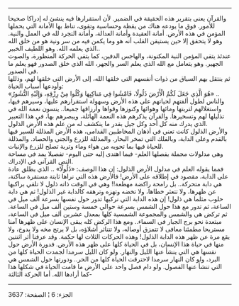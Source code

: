 ------------------------------------------------------------------------

والقرآن يعنى بتقرير هذه الحقيقة في الضمير. لأن استقرارها فيه ينشئ له
إدراكا صحيحا للأمور. فوق ما يودعه هناك من يقظة وحساسية وتقوى، تناط بها
الأمانة التي يحملها المؤمن في هذه الأرض. أمانة العقيدة وأمانة العدالة،
وأمانة التجرد لله في العمل والنية. وهو لا يتحقق إلا حين يستيقن القلب أنه
هو وما يكمن فيه من سر ونية هو من خلق الله الذي يعلمه الله. وهو اللطيف
الخبير..  
عندئذ يتقي المؤمن النية المكنونة، والهاجس الدفين، كما يتقي الحركة
المنظورة، والصوت الجهير. وهو يتعامل مع الله الذي يعلم السر والجهر، الله
الذي خلق الصدور فهو يعلم ما في الصدور.  
ثم ينتقل بهم السياق من ذوات أنفسهم التي خلقها الله، إلى الأرض التي خلقها
لهم، وذللها وأودعها أسباب الحياة:  
«هُوَ الَّذِي جَعَلَ لَكُمُ الْأَرْضَ ذَلُولًا، فَامْشُوا فِي مَناكِبِها وَكُلُوا مِنْ رِزْقِهِ، وَإِلَيْهِ
النُّشُورُ» ..  
والناس لطول ألفتهم لحياتهم على هذه الأرض وسهولة استقرارهم عليها، وسيرهم
فيها، واستغلالهم لتربتها ومائها وهوائها وكنوزها وقواها وأرزاقها جميعا..
ينسون نعمة الله في تذليلها لهم وتسخيرها. والقرآن يذكرهم هذه النعمة
الهائلة، ويبصرهم بها، في هذا التعبير الذي يدرك منه كل أحد وكل جيل بقدر
ما ينكشف له من علم هذه الأرض الذلول.  
والأرض الذلول كانت تعني في أذهان المخاطبين القدامى، هذه الأرض المذللة
للسير فيها بالقدم وعلى الدابة، وبالفلك التي تمخر البحار. والمذللة للزرع
والجني والحصاد. والمذللة للحياة فيها بما تحويه من هواء وماء وتربة تصلح
للزرع والإنبات.  
وهي مدلولات مجملة يفصلها العلم- فيما اهتدى إليه حتى اليوم- تفصيلا يمد في
مساحة النص القرآني في الإدراك.  
فمما يقوله العلم في مدلول الأرض الذلول: إن هذا الوصف: «ذَلُولًا» .. الذي
يطلق عادة على الدابة، مقصود في إطلاقه على الأرض! فالأرض هذه التي نراها
ثابتة مستقرة ساكنة، هي دابة متحركة.. بل رامحة راكضة مهطعة!! وهي في الوقت
ذاته ذلول لا تلقي براكبها عن ظهرها، ولا تتعثر خطاها، ولا تخضه وتهزه
وترهقه كالدابة غير الذلول! ثم هي دابة حلوب مثلما هي ذلول! إن هذه الدابة
التي نركبها تدور حول نفسها بسرعة ألف ميل في الساعة، ثم تدور مع هذا حول
الشمس بسرعة حوالي خمسة وستين ألف ميل في الساعة. ثم تركض هي والشمس
والمجموعة الشمسية كلها بمعدل عشرين ألف ميل في الساعة، مبتعدة نحو برج
الجبار في السماء.. ومع هذا الركض كله يبقى الإنسان على ظهرها آمنا مستريحا
مطمئنا معافى لا تتمزق أوصاله، ولا تتناثر أشلاؤه، بل لا يرتج مخه ولا
يدوخ، ولا يقع مرة عن ظهر هذه الدابة الذلول! وهذه الحركات الثلاث لها
حكمة. وقد عرفنا أثر اثنتين منها في حياة هذا الإنسان، بل في الحياة كلها
على ظهر هذه الأرض. فدورة الأرض حول نفسها هي التي ينشأ عنها الليل
والنهار. ولو كان الليل سرمدا لجمدت الحياة كلها من البرد، ولو كان النهار
سرمدا لاحترقت الحياة كلها من الحر.. ودورتها حول الشمس هي التي تنشأ عنها
الفصول. ولو دام فصل واحد على الأرض ما قامت الحياة في شكلها هذا كما
أرادها الله. أما الحركة الثالثة-

------------------------------------------------------------------------

الجزء: 6 ¦ الصفحة: 3637
